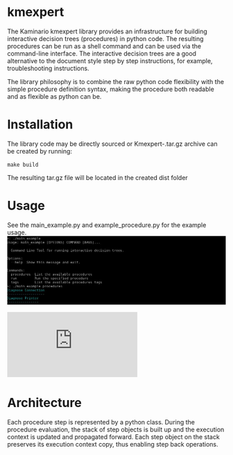 # kmexpert

The Kaminario kmexpert library provides an infrastructure for building interactive decision trees (procedures) in python code. The resulting procedures can be run as a shell command and can be used via the command-line interface. The interactive decision trees are a good alternative to the document style step by step instructions, for example, troubleshooting instructions.

The library philosophy is to combine the raw python code flexibility with the simple procedure definition syntax, making the procedure both readable and as flexible as python can be.

# Installation
The library code may be directly sourced or Kmexpert-<version>.tar.gz archive can be created by running:

    make build

 The resulting tar.gz file will be located in the created dist folder

# Usage
See the main_example.py and example_procedure.py for the example usage.
![Help interface](https://github.com/Kaminario/kmexpert/blob/master/example1.JPG)

![Run example](https://github.com/Kaminario/kmexpert/blob/master/example2.py)

# Architecture
Each procedure step is represented by a python class. During the procedure evaluation, the stack of step objects is built up and the execution context is updated and propagated forward. Each step object on the stack preserves its execution context copy, thus enabling step back operations.


